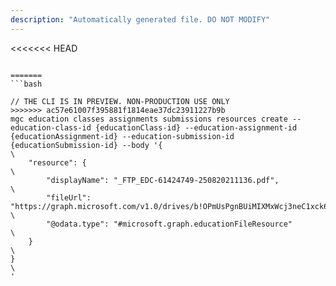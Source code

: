 ```yaml
---
description: "Automatically generated file. DO NOT MODIFY"
---
```


<<<<<<< HEAD
```cli

=======
```bash

// THE CLI IS IN PREVIEW. NON-PRODUCTION USE ONLY
>>>>>>> ac57e61007f395881f1814eae37dc23911227b9b
mgc education classes assignments submissions resources create --education-class-id {educationClass-id} --education-assignment-id {educationAssignment-id} --education-submission-id {educationSubmission-id} --body '{\
	"resource": {\
		"displayName": "_FTP_EDC-61424749-250820211136.pdf",\
		"fileUrl": "https://graph.microsoft.com/v1.0/drives/b!OPmUsPgnBUiMIXMxWcj3neC1xck6I5NIsnFxfrLdmXodJYOAkI7rTLhw7ME_e42J/items/01QTY63RL45XVPGDBRW5FLDR62Z5TCMGG3",\
		"@odata.type": "#microsoft.graph.educationFileResource"\
	}\
}\
'

```